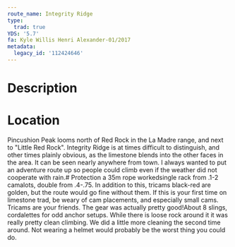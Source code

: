 ```yaml
---
route_name: Integrity Ridge
type:
  trad: true
YDS: '5.7'
fa: Kyle Willis Henri Alexander-01/2017
metadata:
  legacy_id: '112424646'
---
```

# Description
# Location
Pincushion Peak looms north of Red Rock in the La Madre range, and next to "Little Red Rock". Integrity Ridge is at times difficult to distinguish, and other times plainly obvious, as the limestone blends into the other faces in the area. It can be seen nearly anywhere from town. I always wanted to put an adventure route up so people could climb even if the weather did not cooperate with rain.# Protection
a 35m rope workedsingle rack from .1-2 camalots, double from .4-.75. In addition to this, tricams black-red are golden, but the route would go fine without them. If this is your first time on limestone trad, be weary of cam placements, and especially small cams. Tricams are your friends. The gear was actually pretty good!About 8 slings, cordalettes for odd anchor setups. While there is loose rock around it it was really pretty clean climbing. We did a little more cleaning the second time around. Not wearing a helmet would probably be the worst thing you could do.